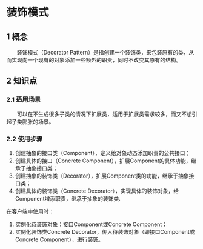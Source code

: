 # 装饰模式

## 1 概念

&emsp;&emsp;装饰模式（Decorator Pattern）是指创建一个装饰类，来包装原有的类，从而实现向一个现有的对象添加一些额外的职责，同时不改变其原有的结构。

## 2 知识点

### 2.1 适用场景

&emsp;&emsp;可以在不生成很多子类的情况下扩展类，适用于扩展类需求较多，而又不想引起子类膨胀的场景。

### 2.2 使用步骤

1. 创建抽象的接口类（Component），定义给对象动态添加职责的公共接口；
2. 创建具体的接口（Concrete Component），扩展Component的具体功能，继承于抽象接口类；
3. 创建抽象的装饰类（Decorator），扩展Component类的功能，继承于抽象接口类；
4. 创建具体的装饰类（Concrete Decorator），实现具体的装饰对象，给Component增添职责，继承于抽象的装饰类.

在客户端中使用时：

1. 实例化待装饰对象：接口Component或Concrete Component；
2. 实例化装饰类Concrete Decorator，传入待装饰对象（即接口Component或Concrete Component），进行装饰。